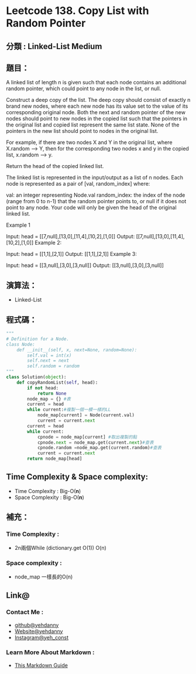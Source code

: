 # Leetcode  138. Copy List with Random Pointer

## 分類 : Linked-List Medium

## 題目：
A linked list of length n is given such that each node contains an additional random pointer, which could point to any node in the list, or null.

Construct a deep copy of the list. The deep copy should consist of exactly n brand new nodes, where each new node has its value set to the value of its corresponding original node. Both the next and random pointer of the new nodes should point to new nodes in the copied list such that the pointers in the original list and copied list represent the same list state. None of the pointers in the new list should point to nodes in the original list.

For example, if there are two nodes X and Y in the original list, where X.random --> Y, then for the corresponding two nodes x and y in the copied list, x.random --> y.

Return the head of the copied linked list.

The linked list is represented in the input/output as a list of n nodes. Each node is represented as a pair of [val, random_index] where:

val: an integer representing Node.val
random_index: the index of the node (range from 0 to n-1) that the random pointer points to, or null if it does not point to any node.
Your code will only be given the head of the original linked list.
 
Example 1

Input: head = [[7,null],[13,0],[11,4],[10,2],[1,0]]
Output: [[7,null],[13,0],[11,4],[10,2],[1,0]]
Example 2:


Input: head = [[1,1],[2,1]]
Output: [[1,1],[2,1]]
Example 3:


Input: head = [[3,null],[3,0],[3,null]]
Output: [[3,null],[3,0],[3,null]]

## 演算法：
- Linked-List

## 程式碼：
```python
"""
# Definition for a Node.
class Node:
    def __init__(self, x, next=None, random=None):
        self.val = int(x)
        self.next = next
        self.random = random
"""
class Solution(object):
    def copyRandomList(self, head):
        if not head:
            return None 
        node_map = {} #表
        current = head
        while current:#複製一個一模一樣的LL
            node_map[current] = Node(current.val)
            current = current.next
        current = head
        while current:
            cpnode = node_map[current] #取出複製的點
            cpnode.next = node_map.get(current.next)#查表
            cpnode.random =node_map.get(current.random)#查表
            current = current.next
        return node_map[head]
```
## Time Complexity & Space complexity:
- Time Complexity   :   Big-O(__n__)
- Space Complexity   :  Big-O(__n__)

## 補充：
### Time Complexity :
- 2n兩個While (dictionary.get O(1)) O(n)
### Space complexity :
- node_map 一樣長的O(n)

## Link@
### Contact Me : 
- [github@yehdanny](https://github.com/yehdanny)
- [Website@yehdanny](https://yehdanny.github.io/mypage/html/index.html)
- [Instagram@yeh_const](https://www.instagram.com/yeh_const?igsh=MTVlNTl2eGVkeWI2MA%3D%3D&utm_source=qr)
### Learn More About Markdown :
- [This Markdown Guide](https://www.markdownguide.org/)
